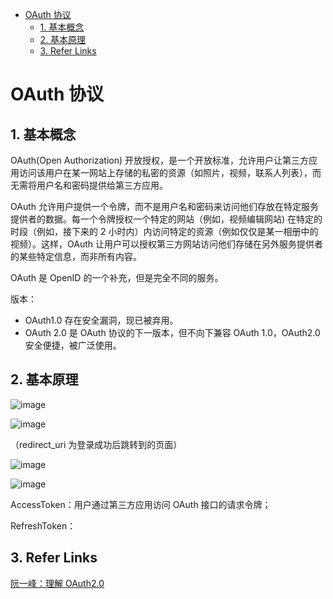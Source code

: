 - [OAuth 协议](#oauth-协议)
  - [1. 基本概念](#1-基本概念)
  - [2. 基本原理](#2-基本原理)
  - [3. Refer Links](#3-refer-links)

# OAuth 协议

## 1. 基本概念

OAuth(Open Authorization) 开放授权，是一个开放标准，允许用户让第三方应用访问该用户在某一网站上存储的私密的资源（如照片，视频，联系人列表），而无需将用户名和密码提供给第三方应用。

OAuth 允许用户提供一个令牌，而不是用户名和密码来访问他们存放在特定服务提供者的数据。每一个令牌授权一个特定的网站（例如，视频编辑网站) 在特定的时段（例如，接下来的 2 小时内）内访问特定的资源（例如仅仅是某一相册中的视频）。这样，OAuth 让用户可以授权第三方网站访问他们存储在另外服务提供者的某些特定信息，而非所有内容。

OAuth 是 OpenID 的一个补充，但是完全不同的服务。

版本：
- OAuth1.0 存在安全漏洞，现已被弃用。
- OAuth 2.0 是 OAuth 协议的下一版本，但不向下兼容 OAuth 1.0，OAuth2.0 安全便捷，被广泛使用。

## 2. 基本原理

![image](http://otaivnlxc.bkt.clouddn.com/jpg/2018/10/5/3ff445a9cccc2b264ed903a1bd92925e.jpg)

![image](http://otaivnlxc.bkt.clouddn.com/jpg/2018/10/5/da546f80e73b99b9c7c5685ecbf06fa9.jpg)

（redirect_uri 为登录成功后跳转到的页面）

![image](http://otaivnlxc.bkt.clouddn.com/jpg/2018/10/5/f08f4172d5f5a1d634f3389b48d2414a.jpg)

![image](http://otaivnlxc.bkt.clouddn.com/jpg/2018/10/5/19092155d31cca4af3c654a33e81cb6b.jpg)

AccessToken：用户通过第三方应用访问 OAuth 接口的请求令牌；

RefreshToken：

<!-- TODO: -->

## 3. Refer Links

[阮一峰：理解 OAuth2.0](http://www.ruanyifeng.com/blog/2014/05/oauth_2_0.html)